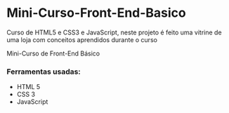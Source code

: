 # Mini-Curso-Front-End-Basico
Curso de HTML5 e CSS3 e JavaScript, neste projeto é feito uma vitrine de uma loja com conceitos aprendidos durante o curso

Mini-Curso de Front-End Básico

### Ferramentas usadas:

* HTML 5
* CSS 3
* JavaScript
